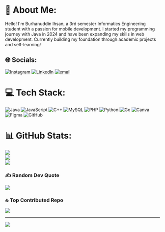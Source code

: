 # 💫 About Me:
Hello! I'm Burhanuddin Ihsan, a 3rd semester Informatics Engineering student with a passion for mobile development. I started my programming journey with Java in 2024 and have been expanding my skills in web development. Currently building my foundation through academic projects and self-learning!


## 🌐 Socials:
[![Instagram](https://img.shields.io/badge/Instagram-%23E4405F.svg?logo=Instagram&logoColor=white)](https://instagram.com/https://www.instagram.com/burhanuddin_ihsan?igsh=anI2MXl3bTZyb3Ft&utm_source=qr) [![LinkedIn](https://img.shields.io/badge/LinkedIn-%230077B5.svg?logo=linkedin&logoColor=white)](https://linkedin.com/in/https://www.linkedin.com/in/burhanuddin-ihsan-976768217?utm_source=share&utm_campaign=share_via&utm_content=profile&utm_medium=ios_app) [![email](https://img.shields.io/badge/Email-D14836?logo=gmail&logoColor=white)](mailto:echan5886@gmail.com) 

# 💻 Tech Stack:
![Java](https://img.shields.io/badge/java-%23ED8B00.svg?style=flat&logo=openjdk&logoColor=white) ![JavaScript](https://img.shields.io/badge/javascript-%23323330.svg?style=flat&logo=javascript&logoColor=%23F7DF1E) ![C++](https://img.shields.io/badge/c++-%2300599C.svg?style=flat&logo=c%2B%2B&logoColor=white) ![MySQL](https://img.shields.io/badge/mysql-4479A1.svg?style=flat&logo=mysql&logoColor=white) ![PHP](https://img.shields.io/badge/php-%23777BB4.svg?style=flat&logo=php&logoColor=white) ![Python](https://img.shields.io/badge/python-3670A0?style=flat&logo=python&logoColor=ffdd54) ![Go](https://img.shields.io/badge/go-%2300ADD8.svg?style=flat&logo=go&logoColor=white) ![Canva](https://img.shields.io/badge/Canva-%2300C4CC.svg?style=flat&logo=Canva&logoColor=white) ![Figma](https://img.shields.io/badge/figma-%23F24E1E.svg?style=flat&logo=figma&logoColor=white) ![GitHub](https://img.shields.io/badge/github-%23121011.svg?style=flat&logo=github&logoColor=white)
# 📊 GitHub Stats:
![](https://github-readme-stats.vercel.app/api?username=ihsanpostt&theme=dark&hide_border=true&include_all_commits=true&count_private=false)<br/>
![](https://nirzak-streak-stats.vercel.app/?user=ihsanpostt&theme=dark&hide_border=true)<br/>
![](https://github-readme-stats.vercel.app/api/top-langs/?username=ihsanpostt&theme=dark&hide_border=true&include_all_commits=true&count_private=false&layout=compact)

### ✍️ Random Dev Quote
![](https://quotes-github-readme.vercel.app/api?type=horizontal&theme=radical)

### 🔝 Top Contributed Repo
![](https://github-contributor-stats.vercel.app/api?username=ihsanpostt&limit=5&theme=radical&combine_all_yearly_contributions=true)

---
[![](https://visitcount.itsvg.in/api?id=ihsanpostt&icon=0&color=0)](https://visitcount.itsvg.in)

<!-- Proudly created with GPRM ( https://gprm.itsvg.in ) -->
